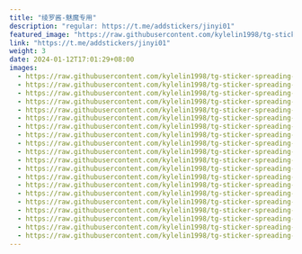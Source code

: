 ```yaml
---
title: "绫罗酱-魅魔专用"
description: "regular: https://t.me/addstickers/jinyi01"
featured_image: "https://raw.githubusercontent.com/kylelin1998/tg-sticker-spreading-worldwide-images/main/img/6c984f2a-9d5a-41e3-999b-f36d82d03493.jpg"
link: "https://t.me/addstickers/jinyi01"
weight: 3
date: 2024-01-12T17:01:29+08:00
images:
  - https://raw.githubusercontent.com/kylelin1998/tg-sticker-spreading-worldwide-images/main/img/6c984f2a-9d5a-41e3-999b-f36d82d03493.jpg
  - https://raw.githubusercontent.com/kylelin1998/tg-sticker-spreading-worldwide-images/main/img/83fbae72-a594-4e4c-bbea-9764e534b207.jpg
  - https://raw.githubusercontent.com/kylelin1998/tg-sticker-spreading-worldwide-images/main/img/4bf3b89b-2c16-4430-94f0-106c2162c9e8.jpg
  - https://raw.githubusercontent.com/kylelin1998/tg-sticker-spreading-worldwide-images/main/img/2a1d412a-5f6a-4ba9-b3d2-1337135c74e4.jpg
  - https://raw.githubusercontent.com/kylelin1998/tg-sticker-spreading-worldwide-images/main/img/4501dc4b-42cc-4b2b-b32d-ac897eb2ebac.jpg
  - https://raw.githubusercontent.com/kylelin1998/tg-sticker-spreading-worldwide-images/main/img/6a03ec61-eaae-4dd6-846e-019b0ecf359b.jpg
  - https://raw.githubusercontent.com/kylelin1998/tg-sticker-spreading-worldwide-images/main/img/73ef8c65-785c-40c7-962b-41e7061138de.jpg
  - https://raw.githubusercontent.com/kylelin1998/tg-sticker-spreading-worldwide-images/main/img/c13d023a-0467-418e-a4d1-af0bb2b93b7c.jpg
  - https://raw.githubusercontent.com/kylelin1998/tg-sticker-spreading-worldwide-images/main/img/9576f52a-d860-4b98-8db4-246d6b01caa7.jpg
  - https://raw.githubusercontent.com/kylelin1998/tg-sticker-spreading-worldwide-images/main/img/3eba5428-2792-4ed6-bdf2-f775b72fd53a.jpg
  - https://raw.githubusercontent.com/kylelin1998/tg-sticker-spreading-worldwide-images/main/img/7460c957-9bba-4d91-83e8-312b00306bb3.jpg
  - https://raw.githubusercontent.com/kylelin1998/tg-sticker-spreading-worldwide-images/main/img/449de439-259d-42d0-afc4-fdf3d6ca1bb2.jpg
  - https://raw.githubusercontent.com/kylelin1998/tg-sticker-spreading-worldwide-images/main/img/4d39c28f-4b5e-4b7b-be53-f7d98d1fd2f1.jpg
  - https://raw.githubusercontent.com/kylelin1998/tg-sticker-spreading-worldwide-images/main/img/0223e9a7-b8d1-4e63-95a7-45e436b471d8.jpg
  - https://raw.githubusercontent.com/kylelin1998/tg-sticker-spreading-worldwide-images/main/img/32ee7441-e53f-49b2-8d14-44131e4e323c.jpg
  - https://raw.githubusercontent.com/kylelin1998/tg-sticker-spreading-worldwide-images/main/img/8f439555-d3ff-46f4-ae16-18ce79d1e7eb.jpg
  - https://raw.githubusercontent.com/kylelin1998/tg-sticker-spreading-worldwide-images/main/img/5ac8e871-8ffa-4a9b-ba57-0e31c6cf8a04.jpg
  - https://raw.githubusercontent.com/kylelin1998/tg-sticker-spreading-worldwide-images/main/img/889dfd16-3cbe-4c9e-9f04-8ea7ff414e02.jpg
  - https://raw.githubusercontent.com/kylelin1998/tg-sticker-spreading-worldwide-images/main/img/08e498dd-7c26-4358-a16a-38a03a28982c.jpg
  - https://raw.githubusercontent.com/kylelin1998/tg-sticker-spreading-worldwide-images/main/img/009de15e-dd33-470b-8e4e-ad42084c37b0.jpg
---
```

